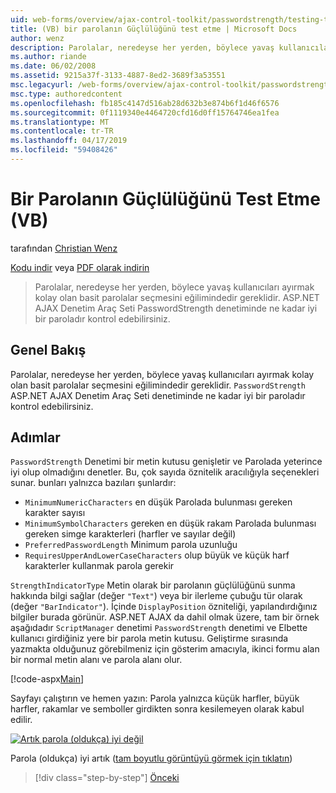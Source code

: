 ```yaml
---
uid: web-forms/overview/ajax-control-toolkit/passwordstrength/testing-the-strength-of-a-password-vb
title: (VB) bir parolanın Güçlülüğünü test etme | Microsoft Docs
author: wenz
description: Parolalar, neredeyse her yerden, böylece yavaş kullanıcıları ayırmak kolay olan basit parolalar seçmesini eğilimindedir gereklidir. ASP PasswordStrength denetimi. N...
ms.author: riande
ms.date: 06/02/2008
ms.assetid: 9215a37f-3133-4887-8ed2-3689f3a53551
msc.legacyurl: /web-forms/overview/ajax-control-toolkit/passwordstrength/testing-the-strength-of-a-password-vb
msc.type: authoredcontent
ms.openlocfilehash: fb185c4147d516ab28d632b3e874b6f1d46f6576
ms.sourcegitcommit: 0f1119340e4464720cfd16d0ff15764746ea1fea
ms.translationtype: MT
ms.contentlocale: tr-TR
ms.lasthandoff: 04/17/2019
ms.locfileid: "59408426"
---
```

# <a name="testing-the-strength-of-a-password-vb"></a>Bir Parolanın Güçlülüğünü Test Etme (VB)

tarafından [Christian Wenz](https://github.com/wenz)

[Kodu indir](http://download.microsoft.com/download/9/3/f/93f8daea-bebd-4821-833b-95205389c7d0/PasswordStrength0.vb.zip) veya [PDF olarak indirin](http://download.microsoft.com/download/2/d/c/2dc10e34-6983-41d4-9c08-f78f5387d32b/passwordstrength0VB.pdf)

> Parolalar, neredeyse her yerden, böylece yavaş kullanıcıları ayırmak kolay olan basit parolalar seçmesini eğilimindedir gereklidir. ASP.NET AJAX Denetim Araç Seti PasswordStrength denetiminde ne kadar iyi bir paroladır kontrol edebilirsiniz.


## <a name="overview"></a>Genel Bakış

Parolalar, neredeyse her yerden, böylece yavaş kullanıcıları ayırmak kolay olan basit parolalar seçmesini eğilimindedir gereklidir. `PasswordStrength` ASP.NET AJAX Denetim Araç Seti denetiminde ne kadar iyi bir paroladır kontrol edebilirsiniz.

## <a name="steps"></a>Adımlar

`PasswordStrength` Denetimi bir metin kutusu genişletir ve Parolada yeterince iyi olup olmadığını denetler. Bu, çok sayıda öznitelik aracılığıyla seçenekleri sunar. bunları yalnızca bazıları şunlardır:

- `MinimumNumericCharacters` en düşük Parolada bulunması gereken karakter sayısı
- `MinimumSymbolCharacters` gereken en düşük rakam Parolada bulunması gereken simge karakterleri (harfler ve sayılar değil)
- `PreferredPasswordLength` Minimum parola uzunluğu
- `RequiresUpperAndLowerCaseCharacters` olup büyük ve küçük harf karakterler kullanmak parola gerekir

`StrengthIndicatorType` Metin olarak bir parolanın güçlülüğünü sunma hakkında bilgi sağlar (değer `"Text"`) veya bir ilerleme çubuğu tür olarak (değer `"BarIndicator"`). İçinde `DisplayPosition` özniteliği, yapılandırdığınız bilgiler burada görünür. ASP.NET AJAX da dahil olmak üzere, tam bir örnek aşağıdadır `ScriptManager` denetimi `PasswordStrength` denetimi ve Elbette kullanıcı girdiğiniz yere bir parola metin kutusu. Geliştirme sırasında yazmakta olduğunuz görebilmeniz için gösterim amacıyla, ikinci formu alan bir normal metin alanı ve parola alanı olur.

[!code-aspx[Main](testing-the-strength-of-a-password-vb/samples/sample1.aspx)]

Sayfayı çalıştırın ve hemen yazın: Parola yalnızca küçük harfler, büyük harfler, rakamlar ve semboller girdikten sonra kesilemeyen olarak kabul edilir.


[![Artık parola (oldukça) iyi değil](testing-the-strength-of-a-password-vb/_static/image2.png)](testing-the-strength-of-a-password-vb/_static/image1.png)

Parola (oldukça) iyi artık ([tam boyutlu görüntüyü görmek için tıklatın](testing-the-strength-of-a-password-vb/_static/image3.png))

> [!div class="step-by-step"]
> [Önceki](testing-the-strength-of-a-password-cs.md)
